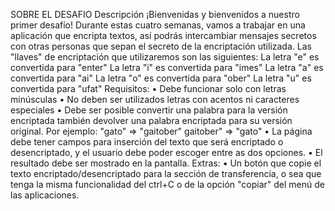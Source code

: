 SOBRE EL DESAFIO
Descripción
¡Bienvenidas y bienvenidos a nuestro primer desafío!
Durante estas cuatro semanas, vamos a trabajar en una aplicación que encripta textos, así podrás intercambiar mensajes secretos con otras personas que sepan el secreto de la encriptación utilizada.
Las "llaves" de encriptación que utilizaremos son las siguientes:
La letra "e" es convertida para "enter"
La letra "i" es convertida para "imes"
La letra "a" es convertida para "ai"
La letra "o" es convertida para "ober"
La letra "u" es convertida para "ufat"
Requisitos:
•	Debe funcionar solo con letras minúsculas
•	No deben ser utilizados letras con acentos ni caracteres especiales
•	Debe ser posible convertir una palabra para la versión encriptada también devolver una palabra encriptada para su versión original.
Por ejemplo:
"gato" => "gaitober"
gaitober" => "gato"
•	La página debe tener campos para
inserción del texto que será encriptado o desencriptado, y el usuario debe poder escoger entre as dos opciones.
•	El resultado debe ser mostrado en la pantalla.
Extras:
•	Un botón que copie el texto encriptado/desencriptado para la sección de transferencia, o sea que tenga la misma funcionalidad del ctrl+C o de la opción "copiar" del menú de las aplicaciones.

